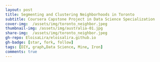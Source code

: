 ```yaml
---
layout: post
title: Segmenting and Clustering Neighborhoods in Toronto
subtitle: Coursera Capstone Project in Data Science Specialization
cover-img:  /assets/img/toronto_neighbor.jpeg
thumbnail-img: /assets/img/australia-01.jpg
share-img:  /assets/img/toronto_neighbor.jpeg
gh-repo: EloisaLira/eloisalira.github.io
gh-badge: [star, fork, follow]
tags: [DIY, graph,Data Science, Mine, Iron]
comments: true
---
```

